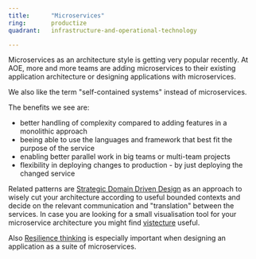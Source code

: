 ```yaml
---
title:      "Microservices"
ring:       productize
quadrant:   infrastructure-and-operational-technology

---
```



Microservices as an architecture style is getting very popular recently. At AOE, more and more teams are adding microservices to their existing application architecture or designing applications with microservices.

We also like the term "self-contained systems" instead of microservices.

The benefits we see are:

*  better handling of complexity compared to adding features in a monolithic approach
*  beeing able to use the languages and framework that best fit the purpose of the service
*  enabling better parallel work in big teams or multi-team projects
*  flexibility in deploying changes to production - by just deploying the changed service

Related patterns are [Strategic Domain Driven Design](/infrastructure-and-operational-technology/strategic-domain-driven-design.html) as an approach to wisely cut your architecture according to useful bounded contexts and decide on the relevant communication and "translation" between the services.
In case you are looking for a small visualisation tool for your microservice architecture you might find [vistecture](https://github.com/AOEpeople/vistecture/) useful.

Also [Resilience thinking](/infrastructure-and-operational-technology/resilience-thinking.html) is especially important when designing an application as a suite of microservices.

